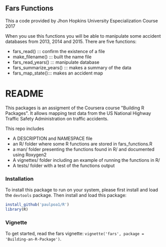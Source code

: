 
## Fars Functions

This a code provided by Jhon Hopkins University Especialization Course 2017

When you use this functions you will be able to manipulate some accident databases from 2013, 2014 and 2015. There are five functions:

- fars_read()  ::: confirm the existence of a file
- make_filename() ::: built the name file
- fars_read_years() ::: manipulate database
- fars_summarize_years() ::: makes a summary of the data
- fars_map_state()::: makes an accident map


# README #

This packages is an assigment of the Coursera course "Building R Packages". It allows mapping test data from the US National Highway Traffic Safety Administration on traffic accidents. 

This repo includes
* A DESCRIPTION and NAMESPACE file
* an R/ folder where some R functions are stored in fars_functions.R
* a man/ folder presenting the functions found in R/ and documented using Roxygen2
* A vignettes/ folder including an example of running the functions in R/
* A tests/ folder with a test of the functions output

### Installation

To install this package to run on your system, please first install and load the `devtools` package. Then install and load this package:

```R
install_github('paulpoa1/R')
library(R)
```

### Vignette

To get started, read the fars vignette: `vignette('fars', package = 'Building-an-R-Package')`.
